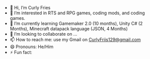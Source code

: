 - 👋 Hi, I’m Curly Fries
- 👀 I’m interested in RTS and RPG games, coding mods, and coding games.
- 🌱 I’m currently learning Gamemaker 2.0 (10 months), Unity C# (2 Months), Minecraft datapack language (JSON, 4 Months)
- 💞️ I’m looking to collaborate on ...
- 📫 How to reach me: use my Gmail on CurlyFriis129@gmail.com
- 😄 Pronouns: He/Him
- ⚡ Fun fact: 

<!---
CurlyFriesO-O/CurlyFriesO-O is a ✨ special ✨ repository because its `README.md` (this file) appears on your GitHub profile.
You can click the Preview link to take a look at your changes.
--->
